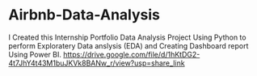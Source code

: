 # Airbnb-Data-Analysis
I Created this Internship Portfolio Data Analysis Project Using Python to perform Exploratery Data anslysis (EDA) and Creating Dashboard report Using Power BI.
https://drive.google.com/file/d/1hKtDG2-4t7JhY4t43M1buJKVk8BANw_r/view?usp=share_link
